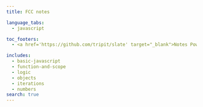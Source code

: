 ```yaml
---
title: FCC notes

language_tabs:
  - javascript

toc_footers:
  - <a href='https://github.com/tripit/slate' target="_blank">Notes Powered by Slate</a>

includes:
  - basic-javascript
  - function-and-scope
  - logic
  - objects
  - iterations
  - numbers
search: true
---
```

